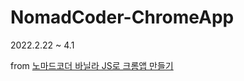 # NomadCoder-ChromeApp


2022.2.22 ~ 4.1


from [노마드코더 바닐라 JS로 크롬앱 만들기](https://nomadcoders.co/javascript-for-beginners/lobby)
